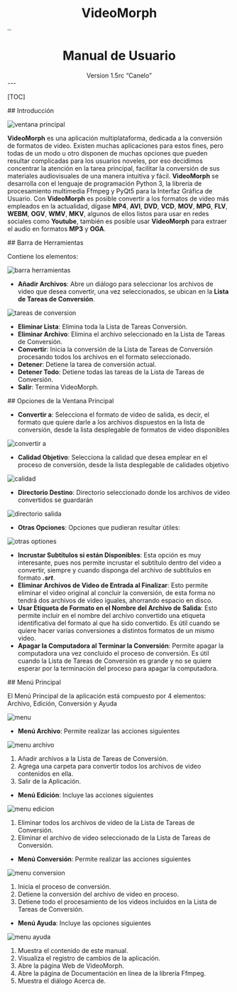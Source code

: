 # **<div style="text-align:center;">VideoMorph</div>**

<img src="images/logo.png" alt="logo" style="zoom:20%;" />

# **<div style="text-align:center;">Manual de Usuario</div>**

<div style="text-align:center;">Version 1.5rc “Canelo”</div>
---

[TOC]

<div style="page-break-after: always; break-after: page;"></div>
## Introducción

![ventana principal](images/ventana_principal.png)

**VideoMorph** es una aplicación multiplataforma, dedicada a la conversión de formatos de video. Existen muchas aplicaciones para estos fines, pero todas de un modo u otro disponen de muchas opciones que pueden resultar complicadas para los usuarios noveles, por eso decidimos concentrar la atención en la tarea principal, facilitar la conversión de sus materiales audiovisuales de una manera intuitiva y fácil. **VideoMorph** se desarrolla con el lenguaje de programación Python 3, la librería de procesamiento multimedia Ffmpeg y PyQt5 para la Interfaz Gráfica de Usuario. Con **VideoMorph** es posible convertir a los formatos de video más empleados en la actualidad, dígase **MP4**, **AVI**, **DVD**, **VCD**, **MOV**, **MPG**, **FLV**, **WEBM**, **OGV**, **WMV**, **MKV**, algunos de ellos listos para usar en redes sociales como **Youtube**, también es posible usar **VideoMorph** para extraer el audio en formatos **MP3** y **OGA**.

<div style="page-break-after: always; break-after: page;"></div>
## Barra de Herramientas

Contiene los elementos:

![barra herramientas](images/barra_herramientas.png)

- **Añadir Archivos**: Abre un diálogo para seleccionar los archivos de video que desea convertir, una vez seleccionados, se ubican en la **Lista de Tareas de Conversión**.

![tareas de conversion](images/tareas_conversion.png)

- **Eliminar Lista**: Elimina toda la Lista de Tareas Conversión.
- **Eliminar Archivo**: Elimina el archivo seleccionado en la Lista de Tareas de Conversión.
- **Convertir**: Inicia la conversión de la Lista de Tareas de Conversión procesando todos los archivos en el formato seleccionado.
- **Detener**: Detiene la tarea de conversión actual.
- **Detener Todo**: Detiene todas las tareas de la Lista de Tareas de Conversión.
- **Salir**: Termina VideoMorph.

<div style="page-break-after: always; break-after: page;"></div>
## Opciones de la Ventana Principal

- **Convertir a**: Selecciona el formato de video de salida, es decir, el formato que quiere darle a los archivos dispuestos en la lista de conversión, desde la lista desplegable de formatos de video disponibles

![convertir a](images/convertir_a.png)

- **Calidad Objetivo**: Selecciona la calidad que desea emplear en el proceso de conversión, desde la lista desplegable de calidades objetivo

![calidad](images/calidad.png)

- **Directorio Destino**: Directorio seleccionado donde los archivos de video convertidos se guardarán

![directorio salida](images/directorio_salida.png)

- **Otras Opciones**: Opciones que pudieran resultar útiles:

![otras optiones](images/opciones.png)

- **Incrustar Subtítulos si están Disponibles**: Esta opción es muy interesante, pues nos permite incrustar el subtítulo dentro del video a convertir, siempre y cuando disponga del archivo de subtítulos en formato ***.srt***.
- **Eliminar Archivos de Video de Entrada al Finalizar**: Esto permite eliminar el video original al concluir la conversión, de esta forma no tendrá dos archivos de video iguales, ahorrando espacio en disco.
- **Usar Etiqueta de Formato en el Nombre del Archivo de Salida**: Esto permite incluir en el nombre del archivo convertido una etiqueta identificativa del formato al que ha sido convertido. Es útil cuando se quiere hacer varias conversiones a distintos formatos de un mismo video.
- **Apagar la Computadora al Terminar la Conversión**: Permite apagar la computadora una vez concluido el proceso de conversión. Es útil cuando la Lista de Tareas de Conversión es grande y no se quiere esperar por la terminación del proceso para apagar la computadora.

<div style="page-break-after: always; break-after: page;"></div>
## Menú Principal

El Menú Principal de la aplicación está compuesto por 4 elementos: Archivo, Edición, Conversión y Ayuda

![menu](images/barra_menu.png)

- **Menú Archivo**: Permite realizar las acciones siguientes

![menu archivo](images/menu_archivo.png)

1. Añadir archivos a la Lista de Tareas de Conversión.
2. Agrega una carpeta para convertir todos los archivos de video contenidos en ella.
3. Salir de la Aplicación.


- **Menú Edición**: Incluye las acciones siguientes

![menu edicion](images/menu_edicion.png)

1. Eliminar todos los archivos de video de la Lista de Tareas de Conversión.
2. Eliminar el archivo de video seleccionado de la Lista de Tareas de Conversión.


- **Menú Conversión**: Permite realizar las acciones siguientes

![menu conversion](images/menu_conversion.png)

1. Inicia el proceso de conversión.
2. Detiene la conversión del archivo de video en proceso.
3. Detiene todo el procesamiento de los videos incluidos en la Lista de Tareas de Conversión.


- **Menú Ayuda**: Incluye las opciones siguientes

![menu ayuda](images/menu_ayuda.png)

1. Muestra el contenido de este manual.
2. Visualiza el registro de cambios de la aplicación.
3. Abre la página Web de VideoMorph.
4. Abre la página de Documentación en línea de la librería Ffmpeg.
5. Muestra el diálogo Acerca de.
